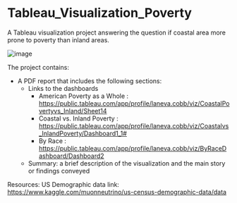 # Tableau_Visualization_Poverty
A Tableau visualization project answering the question if coastal area more prone to poverty than inland areas.

![image](https://user-images.githubusercontent.com/28368951/225300910-3cef358d-5e0b-4c63-a7ad-ac6bd58ad302.png)


The project contains:
 - A PDF report that includes the following sections:
   - Links to the dashboards
     - American Poverty as a Whole : https://public.tableau.com/app/profile/laneva.cobb/viz/CoastalPovertyvs_Inland/Sheet14
     - Coastal vs. Inland Poverty : https://public.tableau.com/app/profile/laneva.cobb/viz/Coastalvs_InlandPoverty/Dashboard1_1#
     - By Race : https://public.tableau.com/app/profile/laneva.cobb/viz/ByRaceDashboard/Dashboard2
   - Summary: a brief description of the visualization and the main story or findings conveyed

Resources: US Demographic data
link: https://www.kaggle.com/muonneutrino/us-census-demographic-data/data
